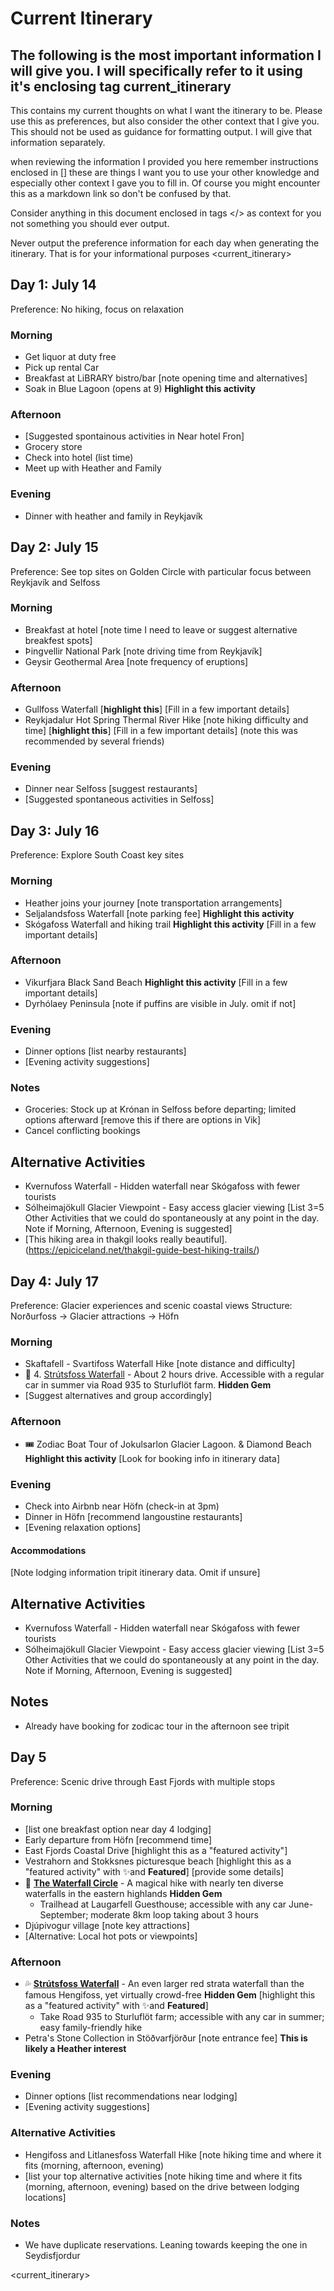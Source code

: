 # Current Itinerary

## The following is the most important information I will give you.  I will specifically refer to it using it's enclosing tag current_itinerary

This contains my current thoughts on what I want the itinerary to be.  Please use this as preferences, but also consider the other context that I give you.  This should not be used as guidance for formatting output. I will give that information separately.

when reviewing the information I provided you here remember instructions enclosed in [] these are things I want you to use your other knowledge and especially other context I gave you to fill in.  Of course you might encounter this as a markdown link so don't be confused by that.

Consider anything in this document enclosed in tags </> as context for you not something you should ever output. 

Never output the preference information for each day when generating the itinerary. That is for your informational purposes
<current_itinerary>

## Day 1: July 14

Preference: No hiking, focus on relaxation

### Morning

- Get liquor at duty free
- Pick up rental Car
- Breakfast at LiBRARY bistro/bar [note opening time and alternatives]
- Soak in Blue Lagoon (opens at 9) **Highlight this activity**

### Afternoon

- [Suggested spontainous activities in Near hotel Fron]
- Grocery store
- Check into hotel (list time)
- Meet up with Heather and Family

### Evening

- Dinner with heather and family in Reykjavík

## Day 2: July 15

Preference: See top sites on Golden Circle with particular focus between Reykjavík and Selfoss

### Morning

- Breakfast at hotel [note time I need to leave or suggest alternative breakfest spots]
- Þingvellir National Park [note driving time from Reykjavík]
- Geysir Geothermal Area [note frequency of eruptions]

### Afternoon

- Gullfoss Waterfall  [**highlight this**] [Fill in a few important details]
- Reykjadalur Hot Spring Thermal River Hike [note hiking difficulty and time] [**highlight this**] [Fill in a few important details] (note this was recommended by several friends)

### Evening

- Dinner near Selfoss [suggest restaurants]
- [Suggested spontaneous activities in Selfoss]

## Day 3: July 16

Preference: Explore South Coast key sites

### Morning

- Heather joins your journey [note transportation arrangements]
- Seljalandsfoss Waterfall [note parking fee] **Highlight this activity**
- Skógafoss Waterfall and hiking trail **Highlight this activity** [Fill in a few important details]

### Afternoon

- Vikurfjara Black Sand Beach **Highlight this activity** [Fill in a few important details]
- Dyrhólaey Peninsula [note if puffins are visible in July. omit if not]

### Evening

- Dinner options [list nearby restaurants]
- [Evening activity suggestions]

### Notes

- Groceries: Stock up at Krónan in Selfoss before departing; limited options afterward [remove this if there are options in Vik]
- Cancel conflicting bookings

## Alternative Activities

- Kvernufoss Waterfall - Hidden waterfall near Skógafoss with fewer tourists
- Sólheimajökull Glacier Viewpoint - Easy access glacier viewing
[List 3=5 Other Activities that we could do spontaneously at any point in the day. Note if Morning, Afternoon, Evening is suggested]
- [This hiking area in thakgil looks really beautiful].(<https://epiciceland.net/thakgil-guide-best-hiking-trails/>)

## Day 4: July 17

Preference: Glacier experiences and scenic coastal views
Structure: Norðurfoss → Glacier attractions → Höfn

### Morning

- Skaftafell - Svartifoss Waterfall Hike [note distance and difficulty]
- 💎 4. [Strútsfoss Waterfall](https://epiciceland.net/hidden-gems-iceland/#4_Strutsfoss_waterfall) - About 2 hours drive. Accessible with a regular car in summer via Road 935 to Sturluflöt farm. **Hidden Gem**
- [Suggest alternatives and group accordingly]

### Afternoon

- 🎟️ Zodiac Boat Tour of Jokulsarlon Glacier Lagoon. & Diamond Beach **Highlight this activity** [Look for booking info in <tripit> itinerary data]

### Evening

- Check into Airbnb near Höfn (check-in at 3pm)
- Dinner in Höfn [recommend langoustine restaurants]
- [Evening relaxation options]

#### Accommodations

[Note lodging information tripit itinerary data. Omit if unsure]

## Alternative Activities

- Kvernufoss Waterfall - Hidden waterfall near Skógafoss with fewer tourists
- Sólheimajökull Glacier Viewpoint - Easy access glacier viewing
[List 3=5 Other Activities that we could do spontaneously at any point in the day. Note if Morning, Afternoon, Evening is suggested]

## Notes

- Already have booking for zodicac tour in the afternoon see tripit

## Day 5

<preferences>
Preference: Scenic drive through East Fjords with multiple stops
</preferences>

### Morning

- [list one breakfast option near day 4 lodging]
- Early departure from Höfn [recommend time]
- East Fjords Coastal Drive [highlight this as a "featured activity"]
- Vestrahorn and Stokksnes picturesque beach [highlight this as a "featured activity" with ✨and **Featured**] [provide some details]
- 🌊 **[The Waterfall Circle](https://epiciceland.net/hidden-gems-in-iceland/)** - A magical hike with nearly ten diverse waterfalls in the eastern highlands **Hidden Gem**
  - Trailhead at Laugarfell Guesthouse; accessible with any car June-September; moderate 8km loop taking about 3 hours
- Djúpivogur village [note key attractions]
- [Alternative: Local hot pots or viewpoints]

### Afternoon

- 💦 **[Strútsfoss Waterfall](https://epiciceland.net/hidden-gems-in-iceland/)** - An even larger red strata waterfall than the famous Hengifoss, yet virtually crowd-free **Hidden Gem** [highlight this as a "featured activity" with ✨and **Featured**]
  - Take Road 935 to Sturluflöt farm; accessible with any car in summer; easy family-friendly hike
- Petra's Stone Collection in Stöðvarfjörður [note entrance fee] **This is likely a Heather interest**

### Evening

- Dinner options [list recommendations near lodging]
- [Evening activity suggestions]

### Alternative Activities

- Hengifoss and Litlanesfoss Waterfall Hike [note hiking time and where it fits (morning, afternoon, evening)
- [list your top alternative activities [note hiking time and where it fits (morning, afternoon, evening) based on the drive between lodging locations]

### Notes

- We have duplicate reservations. Leaning towards keeping the one in Seydisfjordur

<current_itinerary>
